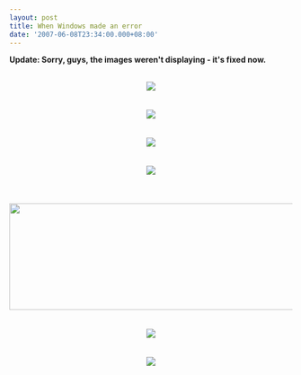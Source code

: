 ```yaml
---
layout: post
title: When Windows made an error
date: '2007-06-08T23:34:00.000+08:00'
---
```


<b>Update: Sorry, guys, the images weren't displaying - it's fixed now.</b><br /><br /><div style="text-align: center;"><img src="http://members.lycos.co.uk/sahil/w1.jpg" /><br /><br /><br /><img src="http://members.lycos.co.uk/sahil/w2.jpg" /><br /><br /><br /><img src="http://members.lycos.co.uk/sahil/w3.jpg" /><br /><br /><br /><img src="http://members.lycos.co.uk/sahil/w4.jpg" /><br /><br /><br /><br /><img style="width: 517px; height: 190px;" src="http://members.lycos.co.uk/sahil/w5.jpg" /><br /><br /><br /><img src="http://members.lycos.co.uk/sahil/w6.jpg" /><br /><br /><br /><img src="http://members.lycos.co.uk/sahil/w7.jpg" /><br /><br /></div>